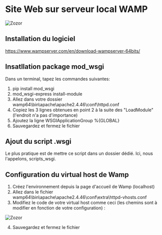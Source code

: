 # Site Web sur serveur local WAMP
![Zozor](https://blog.nicolashachet.com/wp-content/uploads/2011/05/wamp.png)


## Installation du logiciel
https://www.wampserver.com/en/download-wampserver-64bits/

## Insatllation package mod_wsgi

Dans un terminal, tapez les commandes suivantes:
1. pip install mod_wsgi
2. mod_wsgi-express install-module
3. Allez dans votre dossier wamp64\bin\apache\apache2.4.46\conf\httpd.conf
4. Copiez les 3 lignes obtenues en point 2 à la suite des "LoadModule" (l'endroit n'a pas d'importance)
5. Ajoutez la ligne WSGIApplicationGroup %{GLOBAL}
6. Sauvegardez et fermez le fichier

## Ajout du script .wsgi
Le plus pratique est de mettre ce script dans un dossier dédié. Ici, nous l'appelons, scripts_wsgi.

## Configuration du virtual host de Wamp

1. Créez l'environnement depuis la page d'accueil de Wamp (localhost)
2. Allez dans le fichier wamp64\bin\apache\apache2.4.46\conf\extra\httpd-vhosts.conf
3. Modifiez le code de votre virtual host comme ceci (les chemins sont à modifier en fonction de votre configuration) :

![Zozor](https://zupimages.net/up/20/50/4yf2.png)

4. Sauvegardez et fermez le fichier











